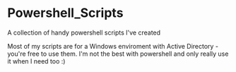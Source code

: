 # Powershell_Scripts
A collection of handy powershell scripts I've created

Most of my scripts are for a Windows enviroment with Active Directory - you're free to use them. I'm not the best with powershell and only really use it when I need too :)
